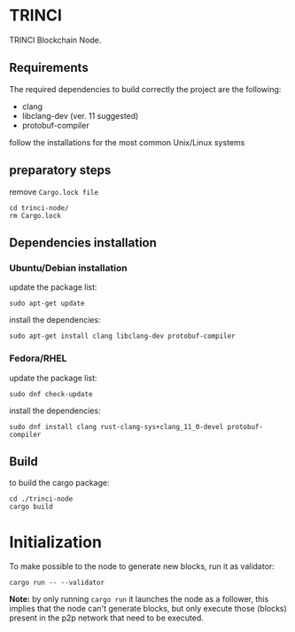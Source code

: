 TRINCI
======

TRINCI Blockchain Node.

## Requirements

The required dependencies to build correctly the project are the following:

- clang
- libclang-dev (ver. 11 suggested)
- protobuf-compiler

follow the installations for the most common Unix/Linux systems 

## preparatory steps

remove `Cargo.lock file`

```
cd trinci-node/
rm Cargo.lock
```
 
## Dependencies installation

### Ubuntu/Debian installation

update the package list:

```
sudo apt-get update
```

install the dependencies:

```
sudo apt-get install clang libclang-dev protobuf-compiler
```

### Fedora/RHEL

update the package list:

```
sudo dnf check-update
```

install the dependencies:
```
sudo dnf install clang rust-clang-sys+clang_11_0-devel protobuf-compiler
```

## Build

to build the cargo package:

```
cd ./trinci-node
cargo build
```

# Initialization

To make possible to the node to generate new blocks, run it as validator:

```
cargo run -- --validator
```

**Note:** by only running `cargo run`  it launches the node as a follower, this implies that the node can't generate blocks, but only execute those (blocks) present in the p2p network that need to be executed.

